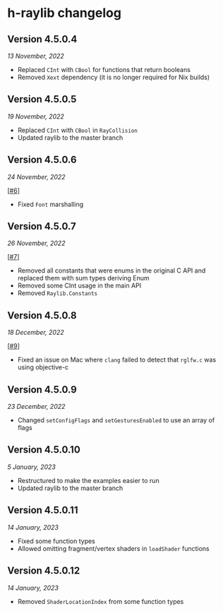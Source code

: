 # h-raylib changelog

## Version 4.5.0.4
_13 November, 2022_
- Replaced `CInt` with `CBool` for functions that return booleans
- Removed `Xext` dependency (it is no longer required for Nix builds)

## Version 4.5.0.5
_19 November, 2022_
- Replaced `CInt` with `CBool` in `RayCollision`
- Updated raylib to the master branch

## Version 4.5.0.6
_24 November, 2022_

\[[#6](https://github.com/Anut-py/h-raylib/issues/6)\]

- Fixed `Font` marshalling

## Version 4.5.0.7
_26 November, 2022_

\[[#7](https://github.com/Anut-py/h-raylib/pull/7)\]

- Removed all constants that were enums in the original C API and replaced them with sum types deriving Enum
- Removed some CInt usage in the main API
- Removed `Raylib.Constants`

## Version 4.5.0.8
_18 December, 2022_

\[[#9](https://github.com/Anut-py/h-raylib/issues/9)\]

- Fixed an issue on Mac where `clang` failed to detect that `rglfw.c` was using objective-c

## Version 4.5.0.9
_23 December, 2022_

- Changed `setConfigFlags` and `setGesturesEnabled` to use an array of flags

## Version 4.5.0.10
_5 January, 2023_

- Restructured to make the examples easier to run
- Updated raylib to the master branch

## Version 4.5.0.11
_14 January, 2023_

- Fixed some function types
- Allowed omitting fragment/vertex shaders in `loadShader` functions

## Version 4.5.0.12
_14 January, 2023_

- Removed `ShaderLocationIndex` from some function types
